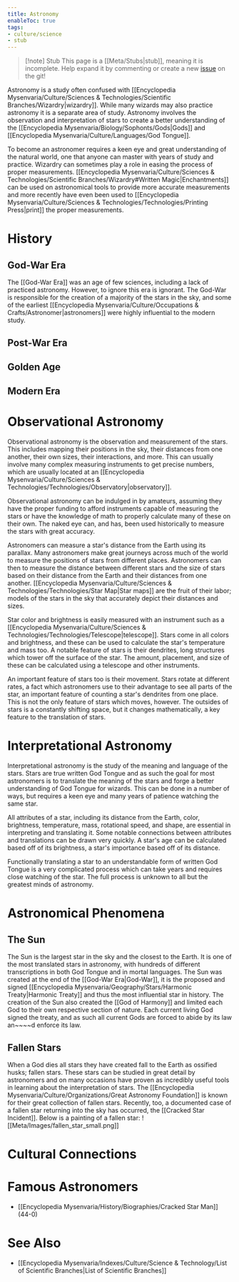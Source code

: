 ```yaml
---
title: Astronomy
enableToc: true
tags:
- culture/science
- stub
---
```


> [!note] Stub
> This page is a [[Meta/Stubs|stub]], meaning it is incomplete. Help expand it by commenting or create a new [issue](https://github.com/RagtimeGal/quartz--encyclopedia-mysenvaria/issues/new/choose) on the git!



Astronomy is a study often confused with [[Encyclopedia Mysenvaria/Culture/Sciences & Technologies/Scientific Branches/Wizardry|wizardry]]. While many wizards may also practice astronomy it is a separate area of study. Astronomy involves the observation and interpretation of stars to create a better understanding of the [[Encyclopedia Mysenvaria/Biology/Sophonts/Gods|Gods]] and [[Encyclopedia Mysenvaria/Culture/Languages/God Tongue]]. 

To become an astronomer requires a keen eye and great understanding of the natural world, one that anyone can master with years of study and practice. Wizardry can sometimes play a role in easing the process of proper measurements. [[Encyclopedia Mysenvaria/Culture/Sciences & Technologies/Scientific Branches/Wizardry#Written Magic|Enchantments]] can be used on astronomical tools to provide more accurate measurements and more recently have even been used to [[Encyclopedia Mysenvaria/Culture/Sciences & Technologies/Technologies/Printing Press|print]] the proper measurements.

# History
## God-War Era
The [[God-War Era]] was an age of few sciences, including a lack of practiced astronomy. However, to ignore this era is ignorant. The God-War is responsible for the creation of a majority of the stars in the sky, and some of the earliest [[Encyclopedia Mysenvaria/Culture/Occupations & Crafts/Astronomer|astronomers]] were highly influential to the modern study.

## Post-War Era

## Golden Age

## Modern Era

# Observational Astronomy
Observational astronomy is the observation and measurement of the stars. This includes mapping their positions in the sky, their distances from one another, their own sizes, their interactions, and more. This can usually involve many complex measuring instruments to get precise numbers, which are usually located at an [[Encyclopedia Mysenvaria/Culture/Sciences & Technologies/Technologies/Observatory|observatory]].

Observational astronomy can be indulged in by amateurs, assuming they have the proper funding to afford instruments capable of measuring the stars or have the knowledge of math to properly calculate many of these on their own. The naked eye can, and has, been used historically to measure the stars with great accuracy.

Astronomers can measure a star's distance from the Earth using its parallax. Many astronomers make great journeys across much of the world to measure the positions of stars from different places. Astronomers can then to measure the distance between different stars and the size of stars based on their distance from the Earth and their distances from one another. [[Encyclopedia Mysenvaria/Culture/Sciences & Technologies/Technologies/Star Map|Star maps]] are the fruit of their labor; models of the stars in the sky that accurately depict their distances and sizes.

Star color and brightness is easily measured with an instrument such as a [[Encyclopedia Mysenvaria/Culture/Sciences & Technologies/Technologies/Telescope|telescope]]. Stars come in all colors and brightness, and these can be used to calculate the star's temperature and mass too. A notable feature of stars is their dendrites, long structures which tower off the surface of the star. The amount, placement, and size of these can be calculated using a telescope and other instruments.

An important feature of stars too is their movement. Stars rotate at different rates, a fact which astronomers use to their advantage to see all parts of the star, an important feature of counting a star's dendrites from one place. This is not the only feature of stars which moves, however. The outsides of stars is a constantly shifting space, but it changes mathematically, a key feature to the translation of stars.

# Interpretational Astronomy
Interpretational astronomy is the study of the meaning and language of the stars. Stars are true written God Tongue and as such the goal for most astronomers is to translate the meaning of the stars and forge a better understanding of God Tongue for wizards. This can be done in a number of ways, but requires a keen eye and many years of patience watching the same star.

All attributes of a star, including its distance from the Earth, color, brightness, temperature, mass, rotational speed, and shape, are essential in interpreting and translating it. Some notable connections between attributes and translations can be drawn very quickly. A star's age can be calculated based off of its brightness, a star's importance based off of its distance. 

Functionally translating a star to an understandable form of written God Tongue is a very complicated process which can take years and requires close watching of the star. The full process is unknown to all but the greatest minds of astronomy.

# Astronomical Phenomena
## The Sun
The Sun is the largest star in the sky and the closest to the Earth. It is one of the most translated stars in astronomy, with hundreds of different transcriptions in both God Tongue and in mortal languages. The Sun was created at the end of the [[God-War Era|God-War]], it is the proposed and signed [[Encyclopedia Mysenvaria/Geography/Stars/Harmonic Treaty|Harmonic Treaty]] and thus the most influential star in history. The creation of the Sun also created the [[God of Harmony]] and limited each God to their own respective section of nature. Each current living God signed the treaty, and as such all current Gods are forced to abide by its law an~~~~d enforce its law.

## Fallen Stars
When a God dies all stars they have created fall to the Earth as ossified husks; fallen stars. These stars can be studied in great detail by astronomers and on many occasions have proven as incredibly useful tools in learning about the interpretation of stars. The [[Encyclopedia Mysenvaria/Culture/Organizations/Great Astronomy Foundation]] is known for their great collection of fallen stars. Recently, too, a documented case of a fallen star returning into the sky has occurred, the [[Cracked Star Incident]]. Below is a painting of a fallen star:
![[Meta/Images/fallen_star_small.png]]
# Cultural Connections

# Famous Astronomers
- [[Encyclopedia Mysenvaria/History/Biographies/Cracked Star Man]] (44-0)
# See Also
- [[Encyclopedia Mysenvaria/Indexes/Culture/Science & Technology/List of Scientific Branches|List of Scientific Branches]]